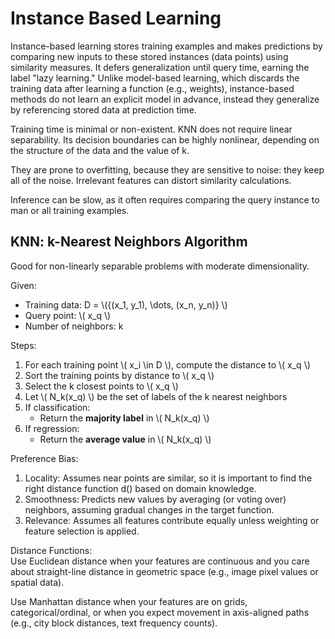 # Instance Based Learning

Instance-based learning stores training examples and makes predictions by comparing new inputs to these stored instances (data points) using similarity measures. It defers generalization until query time, earning the label "lazy learning." Unlike model-based learning, which discards the training data after learning a function (e.g., weights), instance-based methods do not learn an explicit model in advance, instead they generalize by referencing stored data at prediction time.

Training time is minimal or non-existent. KNN does not require linear separability. Its decision boundaries can be highly nonlinear, depending on the structure of the data and the value of k.

They are prone to overfitting, because they are sensitive to noise: they keep all of the noise. Irrelevant features can distort similarity calculations.

Inference can be slow, as it often requires comparing the query instance to man or all training examples.

## KNN: k-Nearest Neighbors Algorithm

Good for non-linearly separable problems with moderate dimensionality.

Given:  
- Training data: D = \\({(x_1, y_1), \dots, (x_n, y_n)} \\)  
- Query point: \\( x_q \\)  
- Number of neighbors: k  

Steps:
1. For each training point \\( x_i \in D \\), compute the distance to \\( x_q \\)
2. Sort the training points by distance to \\( x_q \\)
3. Select the k closest points to \\( x_q \\)
4. Let \\( N_k(x_q) \\) be the set of labels of the k nearest neighbors
5. If classification:
   - Return the **majority label** in \\( N_k(x_q) \\)
6. If regression:
   - Return the **average value** in \\( N_k(x_q) \\)

Preference Bias:  
1. Locality: Assumes near points are similar, so it is important to find the right distance function d() based on domain knowledge.
2. Smoothness: Predicts new values by averaging (or voting over) neighbors, assuming gradual changes in the target function.
3. Relevance: Assumes all features contribute equally unless weighting or feature selection is applied.

Distance Functions:  
Use Euclidean distance when your features are continuous and you care about straight-line distance in geometric space (e.g., image pixel values or spatial data).

Use Manhattan distance when your features are on grids, categorical/ordinal, or when you expect movement in axis-aligned paths (e.g., city block distances, text frequency counts).

